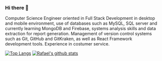 ### Hi there 🖖
Computer Science Engineer oriented in Full Stack Development in desktop and mobile environment, use of databases such as MySQL, SQL server and currently learning MongoDB and Firebase, systems analysis skills and data extraction for report generation.
Management of version control systems such as Git, GitHub and GitKraken, as well as React Framework development tools.
Experience in costumer service.

[![Top Langs](https://github-readme-stats.vercel.app/api/top-langs/?username=rafasuazo&show_icons=true&theme=radical)](https://github.com/anuraghazra/github-readme-stats)
[![Rafael's github stats](https://github-readme-stats.vercel.app/api?username=rafasuazo&show_icons=true&theme=radical)](https://github.com/anuraghazra/github-readme-stats)
<!--
**rafasuazo/rafasuazo** is a ✨ _special_ ✨ repository because its `README.md` (this file) appears on your GitHub profile.

Here are some ideas to get you started:

- 🔭 I’m currently working on ...
- 🌱 I’m currently learning ...
- 👯 I’m looking to collaborate on ...
- 🤔 I’m looking for help with ...
- 💬 Ask me about ...
- 📫 How to reach me: ...
- 😄 Pronouns: ...
- ⚡ Fun fact: ...
-->
